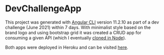 # DevChallengeApp

This project was generated with [Angular CLI](https://github.com/angular/angular-cli) version 11.2.10 as part of a dev challenge (June 2021) within 7 days. With minimalist style based on the brand logo and using bootstrap grid it was created a CRUD app for consuming a given API (which I eventually [cloned in Node](https://github.com/miguel-hv/node-album-api)). 

Both apps were deployed in Heroku and can be visited [here](https://albums-api-dev-challenge.herokuapp.com).


